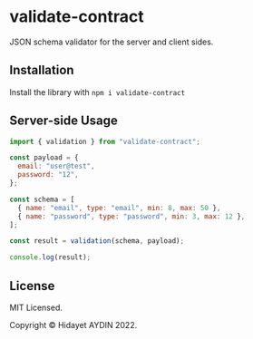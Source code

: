 # validate-contract

JSON schema validator for the server and client sides.

## Installation

Install the library with `npm i validate-contract`

## Server-side Usage

```js
import { validation } from "validate-contract";

const payload = {
  email: "user@test",
  password: "12",
};

const schema = [
  { name: "email", type: "email", min: 8, max: 50 },
  { name: "password", type: "password", min: 3, max: 12 },
];

const result = validation(schema, payload);

console.log(result);
```

## License

MIT Licensed.

Copyright © Hidayet AYDIN 2022.
